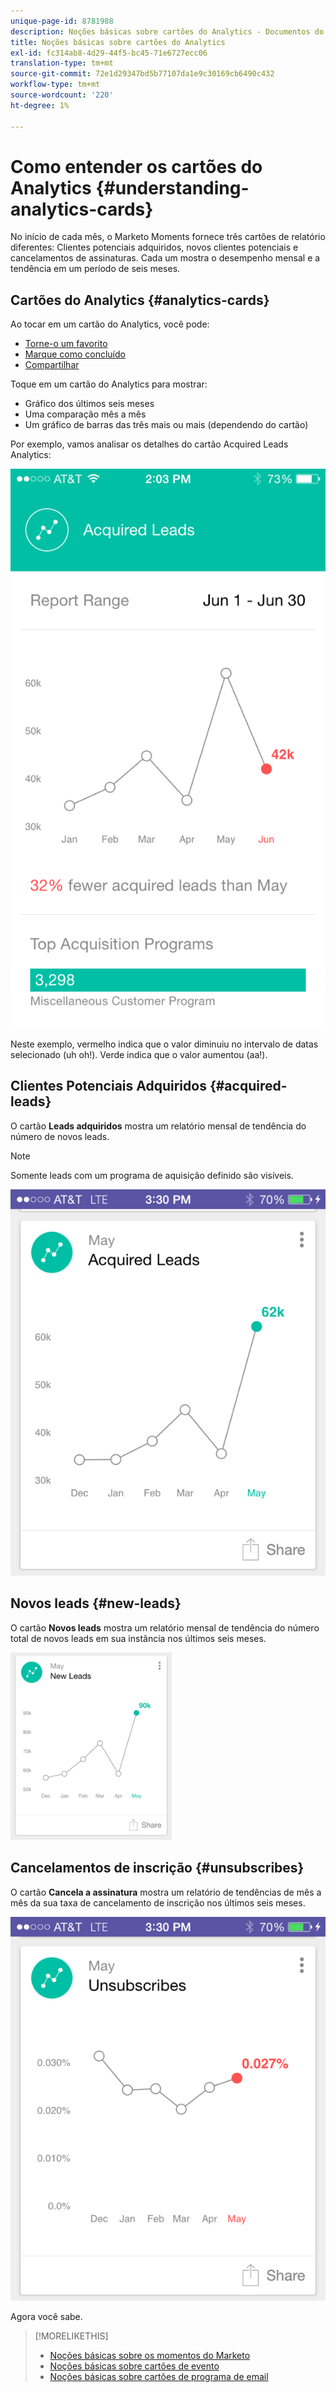 ```yaml
---
unique-page-id: 8781988
description: Noções básicas sobre cartões do Analytics - Documentos do Marketo - Documentação do produto
title: Noções básicas sobre cartões do Analytics
exl-id: fc314ab8-4d29-44f5-bc45-71e6727ecc06
translation-type: tm+mt
source-git-commit: 72e1d29347bd5b77107da1e9c30169cb6490c432
workflow-type: tm+mt
source-wordcount: '220'
ht-degree: 1%

---
```


# Como entender os cartões do Analytics {#understanding-analytics-cards}

No início de cada mês, o Marketo Moments fornece três cartões de relatório diferentes: Clientes potenciais adquiridos, novos clientes potenciais e cancelamentos de assinaturas. Cada um mostra o desempenho mensal e a tendência em um período de seis meses.

## Cartões do Analytics {#analytics-cards}

Ao tocar em um cartão do Analytics, você pode:

* [Torne-o um favorito](/help/marketo/product-docs/core-marketo-concepts/mobile-apps/marketo-moments/working-with-moments/creating-a-favorite.md)
* [Marque como concluído](/help/marketo/product-docs/core-marketo-concepts/mobile-apps/marketo-moments/working-with-moments/marking-it-done.md)
* [Compartilhar](/help/marketo/product-docs/core-marketo-concepts/mobile-apps/marketo-moments/working-with-moments/sharing-a-moment.md)

Toque em um cartão do Analytics para mostrar:

* Gráfico dos últimos seis meses
* Uma comparação mês a mês
* Um gráfico de barras das três mais ou mais (dependendo do cartão)

Por exemplo, vamos analisar os detalhes do cartão Acquired Leads Analytics:

![](assets/image2015-7-6-14-3a5-3a25.png)

Neste exemplo, vermelho indica que o valor diminuiu no intervalo de datas selecionado (uh oh!). Verde indica que o valor aumentou (aa!).

## Clientes Potenciais Adquiridos {#acquired-leads}

O cartão **Leads adquiridos** mostra um relatório mensal de tendência do número de novos leads.

>[!NOTE]
>
>Somente leads com um programa de aquisição definido são visíveis.

![](assets/image2015-6-30-14-3a31-3a40.png)

## Novos leads {#new-leads}

O cartão **Novos leads** mostra um relatório mensal de tendência do número total de novos leads em sua instância nos últimos seis meses.

![](assets/image2015-6-30-14-3a33-3a23.png)

## Cancelamentos de inscrição {#unsubscribes}

O cartão **Cancela a assinatura** mostra um relatório de tendências de mês a mês da sua taxa de cancelamento de inscrição nos últimos seis meses.

![](assets/image2015-6-30-14-3a29-3a3.png)

Agora você sabe.

>[!MORELIKETHIS]
>
>* [Noções básicas sobre os momentos do Marketo](/help/marketo/product-docs/core-marketo-concepts/mobile-apps/marketo-moments/understanding-moments/understanding-marketo-moments.md)
>* [Noções básicas sobre cartões de evento](/help/marketo/product-docs/core-marketo-concepts/mobile-apps/marketo-moments/understanding-moments/understanding-event-cards.md)
>* [Noções básicas sobre cartões de programa de email](/help/marketo/product-docs/core-marketo-concepts/mobile-apps/marketo-moments/understanding-moments/understanding-email-program-cards.md)

